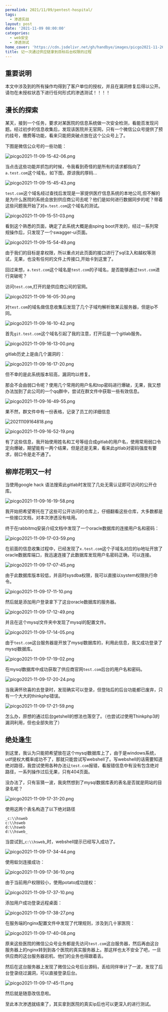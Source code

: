 ```yaml
---
permalink: 2021/11/09/pentest-hospital/
tags:
  - 渗透实战
layout: post
date: '2021-11-09 08:00:00'
categories:
  - web安全
  - 渗透测试
home_cover: 'https://cdn.jsdelivr.net/gh/handbye/images/picgo2021-11-26-12-53-16.png'
title: 记一次通过供应链拿到目标后台权限的过程
---
```


## 重要说明


本文中涉及到的所有操作均得到了客户单位的授权，并且在漏洞修复后得以公开。请勿在未授权状态下进行任何形式的渗透测试！！！！


## 漫长的探索


某天，接到一个任务，要求对某医院的信息系统做一次安全检测，看能否发现问题。经过初步的信息收集后，发现该医院并无官网，只有一个微信公众号提供了预约挂号，缴费等功能，看来只能把突破点放在这个公众号上了。


下图是微信公众号的一些功能：


![picgo2021-11-09-15-42-06.png](../post_images/61cfa59be2a35ea134ed28671493443d.png)


当点击这些功能并抓包的时候，令我看到奇怪的是所有的请求都指向了`a.test.com`这个域名，如下图，原谅我的厚码...


![picgo2021-11-09-15-45-43.png](../post_images/5a156e6e824636ed62210a769887c186.png)


`test.com`这个域名经过查找后发现是一家提供医疗信息系统的本地公司,但不解的是为什么医院的系统会放到供应商公司去呢？他们是如何进行数据同步的呢？带着这些问题我开始了对`a.test.com`这个域名的测试。


![picgo2021-11-09-15-51-03.png](../post_images/2d971da3c866994c8c6496042312101e.png)


看到这个熟悉的页面，确定了此系统大概是由sping boot开发的，经过一系列常规操作后，只发现了一个swagger-ui页面。


![picgo2021-11-09-15-54-49.png](../post_images/45e88dc41e1662152ddcfd7856fd2796.png)


由于我们的目标是拿权限，所以重点对此页面的接口进行了sql注入和越权等测试，无果，也没有任何的文件上传接口,开始卡到这里了。


回过来想，`a.test.com`这个域名是`test.com`的子域名，是否能够通过`test.com`进行突破呢？


访问`test.com`,打开的是供应商公司的官网。


![picgo2021-11-09-16-05-30.png](../post_images/70852328cad8e1f7f6139efa3b8c7b09.png)


对`test.com`的域名做信息收集后发现了几个子域均解析致某云服务器，但是ip不同。


![picgo2021-11-09-16-10-42.png](../post_images/b37c8ed3a53d76b6c8f706377b30e866.png)


首先`git.test.com`这个域名引起了我的注意，打开后是一个gitlab服务。


![picgo2021-11-09-16-13-00.png](../post_images/48b6cdbea8258486220c26476e55b790.png)


gitlab历史上是由几个漏洞的：


![picgo2021-11-09-16-17-20.png](../post_images/dbd76068250a58ea1f6a97a62a76603f.png)


但不幸的是此系统版本较高，漏洞均以修复。


那会不会由弱口令呢？使用几个常用的用户名和top密码进行爆破，无果，我又想办法加到了此公司的一个qq群中，尝试在群文件中获取一些有效信息。


![picgo2021-11-09-16-49-55.png](../post_images/4e870901358a2048d4438cbab417ab7e.png)


果不然，群文件中有一份表格，记录了员工的详细信息


![20211109164818.png](../post_images/0c3eea031114508cb42490f430671a75.png)


![picgo2021-11-09-16-52-19.png](../post_images/8a4ecb200a4c13c11dd7ef2d4372c954.png)


有了这些信息，我开始使用姓名和工号等组合成gitlab的用户名，使用常用弱口令定向爆破，期望能有一两个结果，但是还是无果，看来此gitlab对密码强度有要求，弱口令是走不通了。


## 柳岸花明又一村


当使用google hack 语法搜索此gitlab时发现了几处无需认证即可访问的公开仓库。


![picgo2021-11-09-16-19-58.png](../post_images/88537ecd8ee2b67f0a39ac664a521e03.png)


我开始把希望寄托在了这些可公开访问的仓库上，仔细翻看这些仓库，大多数都是一些接口文档，对本次渗透没有啥用。


终于在rabbitmq安装介绍文档中发现了一个oracle数据库的连接用户名和密码：


![picgo2021-11-09-17-03-59.png](../post_images/0c0cb7eb3e90745d6f6c704078f43d96.png)


在前面的信息收集过程中，已经发现了`x.test.com`这个子域名对应的ip地址开放了oracle数据库端口，我迅速连接了此数据库发现用户名密码正确，可以连接。


![picgo2021-11-09-17-07-45.png](../post_images/38d9d60c63de341aff484544fb4dd208.png)


由于此数据库版本较低，并且时sysdba权限，我可以直接以system权限执行命令。


![picgo2021-11-09-17-11-10.png](../post_images/b5c99a547a52f0c897d7ad703d0ba36c.png)


然后就是添加用户登录拿下了这台oracle数据库的服务器。


![picgo2021-11-09-17-12-49.png](../post_images/163ed61f95fa43b21d9d28483f754735.png)


并且在这个mysql文件夹中发现了mysql的配置文件。


![picgo2021-11-09-17-14-05.png](../post_images/c314ca2e5ecd5419c2d8dfaaa39f52d4.png)


由于`test.com`这台服务器是开放了mysql数据库的，利用此信息，我又成功登录了mysql数据库。


![picgo2021-11-09-17-19-02.png](../post_images/3d11d8ee19851c331934cc3bbb492e94.png)


在mysql数据库中成功获取了供应商官网`test.com`后台的用户名和密码。


![picgo2021-11-09-17-20-24.png](../post_images/a5141a3f29c3ec4e575c9c877e357b8c.png)


当我满怀欣喜的去登录时，发现确实可以登录，但登陆后的后台功能都已废弃，只有一个大大的thinkphp错误。


![picgo2021-11-09-17-21-59.png](../post_images/d7eae191e2cf2123d7000e755eb58763.png)


怎么办，原想的通过后台getshell的想法也落空了。（也尝试过使用Thinkphp3的漏洞利用，但也全部失败了）


## 绝处逢生


到这里，我认为只能把希望放在这个mysql数据库上了，由于是windows系统，udf提权大概率成功不了，那就只能尝试写webshell了。写webshell的话需要知道绝对路径，我尝试使用各种办法让`test.com`报错，看报错信息中有没有包含绝对路径，一系列操作过后无果，只有404页面。


没办法了，只有盲猜一波，我突然想到了mysql数据库表的表名是否就是网站的目录名呢？


![picgo2021-11-09-17-31-20.png](../post_images/5278e290e97e80067a73c20d9a382f2d.png)


使用这两个表名构造了以下绝对路径


```text
_c:\\hsweb
c:\\hsweb
d:\\hsweb
d:\\hsweb_

```


当尝试到_`c:\\hsweb`_时，webshell提示已经写入成功了。


![picgo2021-11-09-17-34-44.png](../post_images/7fc1c936eb41d4fcc59784d275522285.png)


使用蚁剑连接成功：


![picgo2021-11-09-17-36-10.png](../post_images/9b9d7319939dd1760da5832c6e2e404d.png)


由于当前用户权限较小，使用potato成功提权：


![picgo2021-11-09-17-37-10.png](../post_images/ff1ceabb2977aa0c191b9e5b7139fc2f.png)


添加用户成功登录远程桌面：


![picgo2021-11-09-17-38-27.png](../post_images/34b896e522e9c5466c01ab770100cce8.png)


在服务端的nginx配置文件中发现了代理规则，涉及到几十家医院：


![picgo2021-11-09-17-40-08.png](../post_images/00af5e60131bb18951e326c4b30267c6.png)


原来这些医院的微信公众号业务都是先访问`test.com`这台服务器，然后再由这台服务器上的nginx转到到各个医院的真实服务器上。那这样也太不安全了吧，一旦供应商的这台服务器宕机、他们的业务也得跟着丢。


然后在这台服务器上发现了微信公众号后台源码，丢给同伴审计了一波，发现了后台登录绕过漏洞，可以直接登录后台。


![picgo2021-11-09-17-45-11.png](../post_images/7052b8c9f040aeeb4ba8d2aaeb3790aa.png)


然后就是随意改信息啦。


至此本次渗透就结束了，其实拿到医院的真实ip后也可以更深入的进行测试。

